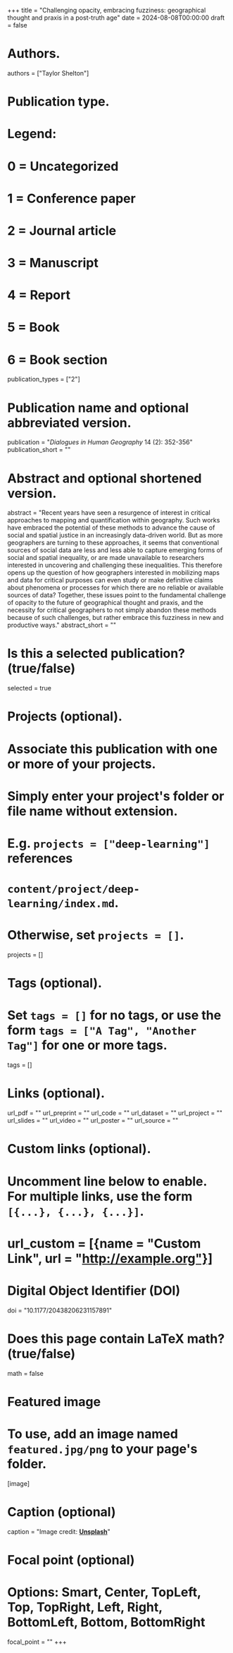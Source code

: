 +++
title = "Challenging opacity, embracing fuzziness: geographical thought and praxis in a post-truth age"
date = 2024-08-08T00:00:00
draft = false

# Authors.
authors = ["Taylor Shelton"]

# Publication type.
# Legend:
# 0 = Uncategorized
# 1 = Conference paper
# 2 = Journal article
# 3 = Manuscript
# 4 = Report
# 5 = Book
# 6 = Book section
publication_types = ["2"]

# Publication name and optional abbreviated version.
publication = "_Dialogues in Human Geography_ 14 (2): 352-356"
publication_short = ""

# Abstract and optional shortened version.
abstract = "Recent years have seen a resurgence of interest in critical approaches to mapping and quantification within geography. Such works have embraced the potential of these methods to advance the cause of social and spatial justice in an increasingly data-driven world. But as more geographers are turning to these approaches, it seems that conventional sources of social data are less and less able to capture emerging forms of social and spatial inequality, or are made unavailable to researchers interested in uncovering and challenging these inequalities. This therefore opens up the question of how geographers interested in mobilizing maps and data for critical purposes can even study or make definitive claims about phenomena or processes for which there are no reliable or available sources of data? Together, these issues point to the fundamental challenge of opacity to the future of geographical thought and praxis, and the necessity for critical geographers to not simply abandon these methods because of such challenges, but rather embrace this fuzziness in new and productive ways."
abstract_short = ""

# Is this a selected publication? (true/false)
selected = true

# Projects (optional).
#   Associate this publication with one or more of your projects.
#   Simply enter your project's folder or file name without extension.
#   E.g. `projects = ["deep-learning"]` references 
#   `content/project/deep-learning/index.md`.
#   Otherwise, set `projects = []`.
projects = []

# Tags (optional).
#   Set `tags = []` for no tags, or use the form `tags = ["A Tag", "Another Tag"]` for one or more tags.
tags = []

# Links (optional).
url_pdf = ""
url_preprint = ""
url_code = ""
url_dataset = ""
url_project = ""
url_slides = ""
url_video = ""
url_poster = ""
url_source = ""

# Custom links (optional).
#   Uncomment line below to enable. For multiple links, use the form `[{...}, {...}, {...}]`.
# url_custom = [{name = "Custom Link", url = "http://example.org"}]

# Digital Object Identifier (DOI)
doi = "10.1177/20438206231157891"

# Does this page contain LaTeX math? (true/false)
math = false

# Featured image
# To use, add an image named `featured.jpg/png` to your page's folder. 
[image]
  # Caption (optional)
  caption = "Image credit: [**Unsplash**](https://unsplash.com/photos/pLCdAaMFLTE)"

  # Focal point (optional)
  # Options: Smart, Center, TopLeft, Top, TopRight, Left, Right, BottomLeft, Bottom, BottomRight
  focal_point = ""
+++

